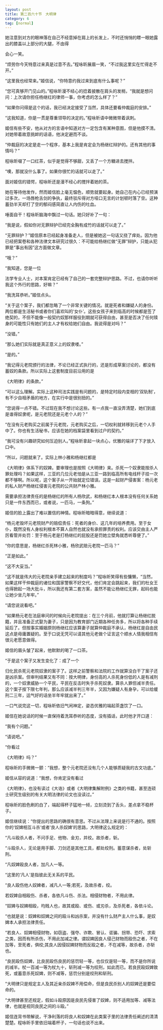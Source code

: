 ```yaml
---
layout: post
title: 第二百六十节　大明律
category: 6
tag: [normal]
---
```


她注意到对方的眼神落在自己不经意掉在肩上的长发上，不时还悄悄的瞟一眼她露出的膝盖以上部分的大腿，不由得

会心一笑。

“烦劳你今天特意过来真是过意不去。”程咏昕展眉一笑，“不过我这里实在忙得走不开。”

“这里我也经常来。”姬信说，“你特意约我过来到底有什么事呢？”

“您可真够开门见山的。”程咏昕漫不经心的捻着披散在肩头的发梢，“我就是想问问：上次请你担任杨继红的律师一事，你考虑的怎么样了？”

“如果你问得是这个的话，我已经决定接受了当然，具体还要看仲裁庭的安排。”

“这我知道，你是一贯是尊重领导的决定的。”程咏昕语中微微带着讽刺。

姬信有些不安，他从对方的言语中知道对方一定包含有某种意图，但是他摸不清。对她带着故意挑衅的话语，他决定避而不谈。

“仲裁庭的决定是走一个程序，基本上我是肯定会为杨继红辩护的。还有其他的事情吗？”

程咏昕啜了一口红茶，似乎是觉得不够甜，又丢了一个方糖进去搅拌。

“噢，那就没什么事了。如果你很忙的话就可以走了。”

面对姬信的错愕，程咏昕还是漫不经心的搅拌着她的茶。

她在等待他发作，然而姬信脸上毫无愠色，顺势就要起身。她自己在内心已经预演过多次，一场唇枪舌剑的争执，最终驳斥得对方哑口无言的计划顿时落了空。这种蓄劲半天却打了空的郁闷感简直让人内伤的吐血。

唾面自干！程咏昕脑海中飘过一句话。她只好补了一句：

“我是说，假如你对无罪辩护已经完全胸有成竹的话就可以走了。”

“无罪辩护？”姬信原本已经起身准备走人，但是被她这一句话又挠了痒处。因为他已经把案卷和各种法律文本研究过很久：不可能给杨继红做“无罪”辩护，只能从犯罪是“事出有因”这方面做文章。

“哦？”

“我知道，您是一位

法学专业人士，对本案肯定已经有了自己的一套完整辩护思路。不过，也请你听听我这个外行的思路，好嘛？”

“我洗耳恭听。”姬信点头。

“关于这个案子，我们都忽略了一个非常关键的情况。就是死者和嫌疑人的身份。两位都是生活秘书或者你们喜欢叫的‘女仆’。这些女孩子来到临高的时候都是签了绝契的，不但不能像一般契约奴那样服役到期就可获得自由，甚至是否决了任何赎身的可能性只有她们的主人才有权给她们自由。我说得是对吗？”

“没错。”

“那么她们实际就是真正意义上的奴隶喽。”

“是的。”

“我记得元老院颁行的法律，不论已经正式执行的，还是形成草案讨论的，都没有蓄奴的条款。所以实际上这套制度目前沿用的是

《大明律》的条款。”

“可以这么理解。实际上这种司法实践是有问题的，是特定时段内变相的‘双轨制’，有不少自相矛盾的地方，在实行中是很别扭的。”

“您说得一点不错。不过现在我不想讨论这些。有一点我一直没弄清楚，她们到底是谁得奴隶呢，是元老院还是元老个人的？”

“在没有元老购买之前属于元老院，元老购买之后，一切权利就转移到元老个人手中了。你也有生活秘书，应该在她的档案袋里看到过户的契约。”

“我可没有兴趣研究如何压迫别人。”程咏昕拿起一块点心，优雅的端详了下才放入口中。

“所以，问题就来了。实际上林小雅和杨继红都是

《大明律》体系下的奴婢。要审理也是按照《大明律》来。杀死一个奴隶能按杀人罪处理吗？如果这样，三亚的几位元老怕是从三亚一路到临高所有电线杆子挂一次都不够啊。所以呢，这个案子从一开始就定位错误。这是一起财产侵害案：杨元老的私人财产杨继红侵害元老院的公共财产林小雅。

需要承担法律责任的是杨继红的所有人杨欣武，和杨继红本人根本没有任何关系她只是一件东西而已，或者说，一匹马，一条狗。”

姬信的脸上露出了难以置信的神情。程咏昕暗暗得意，继续说道：

“杨元老毁坏元老院财产的赔偿责任：死者的身价、这几年的培养费用。至于女仆，既然没有人身权利根本不算人自然也就没有承担罪责的权利。应该交由主人严厉看管并处罚：至于杨元老是打杨继红的屁股还是罚她立壁角就悉听尊便了。”

“你的意思是，杨继红杀死林小雅，杨欣武赔元老院一匹马？”

“正是如此。”

“这不大妥当。”

“这不就是伟大的元老院亲手建立起来的制度吗？”程咏昕笑得有些慵懒，“当然，如果这样干仲裁庭的诸位和国家警察不好交代，他们肯定会跳起来，我们的杜女王也得掀起一场大批斗，所以我还有第二套方案，虽然不能让杨继红无罪，起码也能让她少坐几年牢。”

“请您说说看吧。”

“如果杨元老在法庭审问的时候向元老院提出：在三个月前，他就打算让杨继红脱籍，并且准备正式娶为妻子，只是因为教育部门近期各种任务多，所以将各种手续延后了。但按事实婚姻原则杨继红应该算妻子就算仲裁庭不承认，杨继红是自由民这点是毋庸置疑的。至于口说无凭可以请其他元老做个证言这个顺水人情我相信有很元老愿意做得。

姬信的眉头皱了起来，他默默的喝了一口茶。

“于是这个案子又发生变化了：成了一个

归化民杀死元老院奴隶的案子了。这样之前警察和法院的工作就算没白干了案子还是凶杀案。但审判结果又有不同：按大明律，身份高的人杀死身份低的人是有减刑的，一个奴隶威胁一个平民，平民在反击时失手杀死奴隶。算杀人罪但减半责任。这个案子按下限七年判，那么应该减半判三年半，又因为嫌疑人有身孕，可以给缓刑二三年，运气好的话坐半年牢就出来了。”

一口气说完这一切，程咏昕依旧气闲神定，姿态优雅的端起茶盏饮了一口。

姬信在她说话的时候一直保持着洗耳恭听的态度，没有插话，此时他才开口道：

“我有个问题。”

“请说吧。”

“你看过

《大明律》吗？”

程咏昕的手微微一颤：“我想，整个元老院还没有几个人能够质疑我的古文功底。”

姬信从容的说道：“我想，你肯定没有看过

《大明律》，也没有读过《大诰》或者《大明律集解附例》之类的书籍，甚至连硕士研究生级别的有关大明法律的论文也没读过。”

程咏昕的脸色刷的白了，端起得杯子猛地一倾，立刻烫到了舌头，差点拿不稳杯子。

姬信继续说：“你提出的思路的确很有意思。不过从法理上来说是行不通的。按照你的‘奴婢相互斗杀’或者‘良人杀奴婢’的思路，大明律这么规定的：

“凡斗殴杀人者，不问手足、他物、金刃，并绞。故杀者，斩。

“斗殴杀人，无论是用手脚、刀剑还是其他工具，都处绞刑。蓄意谋杀者，处斩刑。

“凡奴婢殴良人者，加凡人一等。

“这里的‘凡人’是指彼此无关系的平民。

“良人殴伤他人奴婢者，减凡人一等;若死，及故杀者，绞。

若奴婢自相殴伤、杀者，各依凡斗伤、杀法。相侵财物者，不用此律。

“奴婢与奴婢相殴，均贱人也，故其或殴、或伤、或刃杀，及杀死者，各依斗论。

“也就是说：奴婢和奴婢之间的殴斗和凶杀案，并没有什么财产主人什么事，是奴婢本人承担法律责任。

“若良人、奴婢相侵财物，如窃盗、强夺、诈欺、冒认、诓骗、拐带、恐吓、求索之类，因而有所杀伤，不用此加减之律。谓奴婢因良人侵己财物而殴伤之者，不在加等，至死者，俱绞;其良人因侵奴婢财物而反殴之者，不在减等，故杀者，亦斩也。

“良民殴伤奴婢，比良民殴伤良民的惩罚轻一等，也仅仅是轻一等，而不是你所说的减半。杖一百减一等为杖九十，斩刑减一等为绞刑，如此而已。若良民殴奴婢致死，或蓄意杀死奴婢，则不减等，惩罚分别是绞刑和斩刑。

“大明律只是规定主人及其近亲杀奴婢不用偿命，但是良民杀别人的奴婢还是要偿命的。

“大明律甚至还规定，假如斗殴原因是良民先侵害了奴婢，则不适用加等、减等法律，也就是视同良民之间的斗殴。”

姬信连背书带解说，干净利落的将良人和奴婢在此类案子里的法律责任阐述的清清楚楚。程咏昕手里依旧端着杯子，一句话也说不出来。

